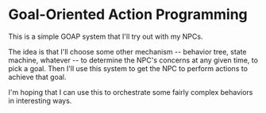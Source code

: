 # Goal-Oriented Action Programming

This is a simple GOAP system that I'll try out with my NPCs.

The idea is that I'll choose some other mechanism -- behavior tree, state machine, whatever -- to determine the NPC's concerns at any given time, to pick a goal.  Then I'll use this system to get the NPC to perform actions to achieve that goal.

I'm hoping that I can use this to orchestrate some fairly complex behaviors in interesting ways.
